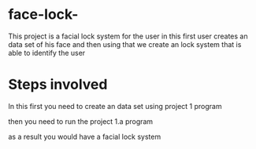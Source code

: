# face-lock-

This project is a facial lock system for the user in this first user creates an data set of his face and then using that we create an lock system that is able to identify the user 

# Steps involved

In this first you need to create an data set  using project 1 program 

then you need to run the project 1.a program 

as a result you would have a facial lock system 


